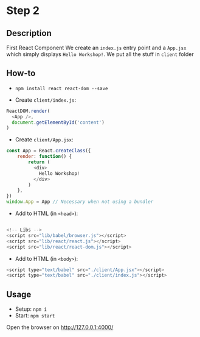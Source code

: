 # Step 2

## Description
First React Component
We create an `index.js` entry point and a `App.jsx` which simply
displays `Hello Workshop!`.
We put all the stuff in `client` folder

## How-to
- `npm install react react-dom --save`

- Create `client/index.js`:
``` javascript
ReactDOM.render(
  <App />,
  document.getElementById('content')
)
```

- Create `client/App.jsx`:
``` javascript
const App = React.createClass({
    render: function() {
        return (
          <div>
            Hello Workshop!
          </div>
        )
    },
})
window.App = App // Necessary when not using a bundler
```

- Add to HTML (in `<head>`):

``` javascript

<!-- Libs -->
<script src="lib/babel/browser.js"></script>
<script src="lib/react/react.js"></script>
<script src="lib/react/react-dom.js"></script>

```

- Add to HTML (in `<body>`):

``` javascript
<script type="text/babel" src="./client/App.jsx"></script>
<script type="text/babel" src="./client/index.js"></script>

```

## Usage
- Setup: `npm i`
- Start: `npm start`

Open the browser on http://127.0.0.1:4000/
